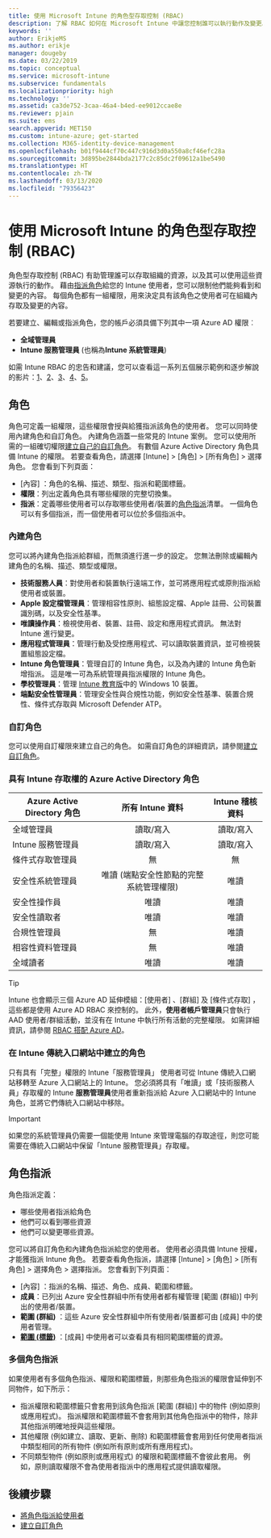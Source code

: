 ```yaml
---
title: 使用 Microsoft Intune 的角色型存取控制 (RBAC)
description: 了解 RBAC 如何在 Microsoft Intune 中讓您控制誰可以執行動作及變更。
keywords: ''
author: ErikjeMS
ms.author: erikje
manager: dougeby
ms.date: 03/22/2019
ms.topic: conceptual
ms.service: microsoft-intune
ms.subservice: fundamentals
ms.localizationpriority: high
ms.technology: ''
ms.assetid: ca3de752-3caa-46a4-b4ed-ee9012ccae8e
ms.reviewer: pjain
ms.suite: ems
search.appverid: MET150
ms.custom: intune-azure; get-started
ms.collection: M365-identity-device-management
ms.openlocfilehash: b01f9444cf70c447c916d3d0a550a8cf46efc28a
ms.sourcegitcommit: 3d895be2844bda2177c2c85dc2f09612a1be5490
ms.translationtype: HT
ms.contentlocale: zh-TW
ms.lasthandoff: 03/13/2020
ms.locfileid: "79356423"
---
```

# <a name="role-based-access-control-rbac-with-microsoft-intune"></a>使用 Microsoft Intune 的角色型存取控制 (RBAC)

角色型存取控制 (RBAC) 有助管理誰可以存取組織的資源，以及其可以使用這些資源執行的動作。  藉由[指派角色](assign-role.md)給您的 Intune 使用者，您可以限制他們能夠看到和變更的內容。 每個角色都有一組權限，用來決定具有該角色之使用者可在組織內存取及變更的內容。

若要建立、編輯或指派角色，您的帳戶必須具備下列其中一項 Azure AD 權限︰
- **全域管理員**
- **Intune 服務管理員** (也稱為**Intune 系統管理員**)

如需 Intune RBAC 的忠告和建議，您可以查看這一系列五個展示範例和逐步解說的影片：[1](https://www.youtube.com/watch?v=5deXLMLcnKY)、[2](https://www.youtube.com/watch?v=38dnMBLuxbQ)、[3](https://www.youtube.com/watch?v=6vqg9cAkMbY)、[4](https://www.youtube.com/watch?v=5yOLajFFMHE)、[5](https://www.youtube.com/watch?v=P5DDvsSF4Wk)。

## <a name="roles"></a>角色
角色可定義一組權限，這些權限會授與給獲指派該角色的使用者。
您可以同時使用內建角色和自訂角色。 內建角色涵蓋一些常見的 Intune 案例。 您可以使用所需的一組確切權限[建立自己的自訂角色](create-custom-role.md)。 有數個 Azure Active Directory 角色具備 Intune 的權限。
若要查看角色，請選擇 [Intune]   > [角色]   > [所有角色]  > 選擇角色。 您會看到下列頁面：

- [內容]  ：角色的名稱、描述、類型、指派和範圍標籤。 
- **權限**：列出定義角色具有哪些權限的完整切換集。
- **指派**：定義哪些使用者可以存取哪些使用者/裝置的[角色指派]( assign-role.md)清單。 一個角色可以有多個指派，而一個使用者可以位於多個指派中。

### <a name="built-in-roles"></a>內建角色
您可以將內建角色指派給群組，而無須進行進一步的設定。 您無法刪除或編輯內建角色的名稱、描述、類型或權限。

- **技術服務人員**：對使用者和裝置執行遠端工作，並可將應用程式或原則指派給使用者或裝置。
- **Apple 設定檔管理員**：管理相容性原則、組態設定檔、Apple 註冊、公司裝置識別碼，以及安全性基準。
- **唯讀操作員**：檢視使用者、裝置、註冊、設定和應用程式資訊。 無法對 Intune 進行變更。
- **應用程式管理員**：管理行動及受控應用程式、可以讀取裝置資訊，並可檢視裝置組態設定檔。
- **Intune 角色管理員**：管理自訂的 Intune 角色，以及為內建的 Intune 角色新增指派。 這是唯一可為系統管理員指派權限的 Intune 角色。
- **學校管理員**：管理 [Intune 教育版](introduction-intune-education.md)中的 Windows 10 裝置。
- **端點安全性管理員**：管理安全性與合規性功能，例如安全性基準、裝置合規性、條件式存取與 Microsoft Defender ATP。

### <a name="custom-roles"></a>自訂角色
您可以使用自訂權限來建立自己的角色。 如需自訂角色的詳細資訊，請參閱[建立自訂角色](create-custom-role.md)。

### <a name="azure-active-directory-roles-with-intune-access"></a>具有 Intune 存取權的 Azure Active Directory 角色
| Azure Active Directory 角色 | 所有 Intune 資料 | Intune 稽核資料 |
| --- | :---: | :---: |
| 全域管理員 | 讀取/寫入 | 讀取/寫入 |
| Intune 服務管理員 | 讀取/寫入 | 讀取/寫入 |
| 條件式存取管理員 | 無 | 無 |
| 安全性系統管理員 | 唯讀 (端點安全性節點的完整系統管理權限) | 唯讀 |
| 安全性操作員 | 唯讀 | 唯讀 |
| 安全性讀取者 | 唯讀 | 唯讀 |
| 合規性管理員 | 無 | 唯讀 |
| 相容性資料管理員 | 無 | 唯讀 |
| 全域讀者 | 唯讀 | 唯讀 |

> [!TIP]
> Intune 也會顯示三個 Azure AD 延伸模組：[使用者]  、[群組]  及 [條件式存取]  ，這些都是使用 Azure AD RBAC 來控制的。 此外，**使用者帳戶管理員**只會執行 AAD 使用者/群組活動，並沒有在 Intune 中執行所有活動的完整權限。 如需詳細資訊，請參閱 [RBAC 搭配 Azure AD](https://docs.microsoft.com/azure/active-directory/active-directory-assign-admin-roles)。
### <a name="roles-created-in-the-intune-classic-portal"></a>在 Intune 傳統入口網站中建立的角色
只有具有「完整」權限的 Intune「服務管理員」  使用者可從 Intune 傳統入口網站移轉至 Azure 入口網站上的 Intune。 您必須將具有「唯讀」或「技術服務人員」存取權的 Intune **服務管理員**使用者重新指派給 Azure 入口網站中的 Intune 角色，並將它們傳統入口網站中移除。
> [!IMPORTANT]
> 如果您的系統管理員仍需要一個能使用 Intune 來管理電腦的存取途徑，則您可能需要在傳統入口網站中保留「Intune 服務管理員」存取權。

## <a name="role-assignments"></a>角色指派
角色指派定義：

- 哪些使用者指派給角色
- 他們可以看到哪些資源
- 他們可以變更哪些資源。

您可以將自訂角色和內建角色指派給您的使用者。 使用者必須具備 Intune 授權，才能獲指派 Intune 角色。
若要查看角色指派，請選擇 [Intune]   > [角色]   > [所有角色]  > 選擇角色 > 選擇指派。 您會看到下列頁面：

- [內容]  ：指派的名稱、描述、角色、成員、範圍和標籤。
- **成員**：已列出 Azure 安全性群組中所有使用者都有權管理 [範圍 (群組)] 中列出的使用者/裝置。
- **範圍 (群組)** ：這些 Azure 安全性群組中所有使用者/裝置都可由 [成員] 中的使用者管理。
- **[範圍 (標籤)](scope-tags.md)** ：[成員] 中使用者可以查看具有相同範圍標籤的資源。

### <a name="multiple-role-assignments"></a>多個角色指派
如果使用者有多個角色指派、權限和範圍標籤，則那些角色指派的權限會延伸到不同物件，如下所示：

- 指派權限和範圍標籤只會套用到該角色指派 [範圍 (群組)] 中的物件 (例如原則或應用程式)。 指派權限和範圍標籤不會套用到其他角色指派中的物件，除非其他指派明確地授與這些權限。
- 其他權限 (例如建立、讀取、更新、刪除) 和範圍標籤會套用到任何使用者指派中類型相同的所有物件 (例如所有原則或所有應用程式)。
- 不同類型物件 (例如原則或應用程式) 的權限和範圍標籤不會彼此套用。 例如，原則讀取權限不會為使用者指派中的應用程式提供讀取權限。

## <a name="next-steps"></a>後續步驟
- [將角色指派給使用者](assign-role.md)
- [建立自訂角色](create-custom-role.md)
